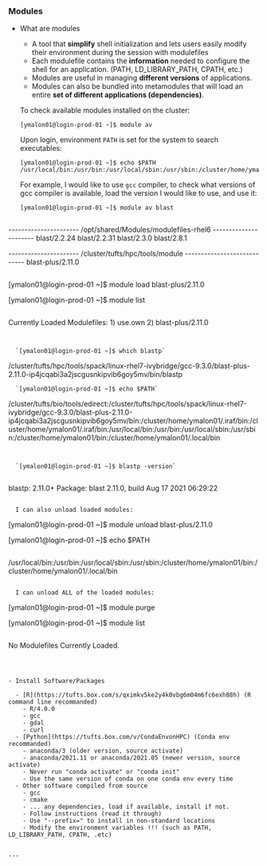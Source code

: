 ### Modules

- What are modules

  - A tool that **simplify** shell initialization and lets users easily modify their environment during the session with modulefiles
  - Each modulefile contains the **information** needed to configure the shell for an application. (PATH, LD_LIBRARY_PATH, CPATH, etc.)
  - Modules are useful in managing **different versions** of applications. 
  - Modules can also be bundled into metamodules that will load an entire **set of different applications (dependencies)**. 

  

  To check available modules installed on the cluster:

  ```
  [ymalon01@login-prod-01 ~]$ module av
  ```

  Upon login, environment `PATH` is set for the system to search executables:

  ```
  [ymalon01@login-prod-01 ~]$ echo $PATH
  /usr/local/bin:/usr/bin:/usr/local/sbin:/usr/sbin:/cluster/home/ymalon01/bin:/cluster/home/ymalon01/.local/bin
  ```

  For example, I would like to use `gcc` compiler, to check what versions of gcc compiler is available, load the version I would like to use, and use it:


  `[ymalon01@login-prod-01 ~]$ module av blast`
  
  ```

---------------------- /opt/shared/Modules/modulefiles-rhel6 ----------------------
blast/2.2.24 blast/2.2.31 blast/2.3.0  blast/2.8.1

---------------------- /cluster/tufts/hpc/tools/module ----------------------------
blast-plus/2.11.0
```

```
  [ymalon01@login-prod-01 ~]$ module load blast-plus/2.11.0
  
  [ymalon01@login-prod-01 ~]$ module list
  
```
```
  Currently Loaded Modulefiles:
    1) use.own     2) blast-plus/2.11.0
    
```


  `[ymalon01@login-prod-01 ~]$ which blastp`
```
/cluster/tufts/hpc/tools/spack/linux-rhel7-ivybridge/gcc-9.3.0/blast-plus-2.11.0-ip4jcqabi3a2jscgusnkipvib6goy5mv/bin/blastp

```
  `[ymalon01@login-prod-01 ~]$ echo $PATH`

```
/cluster/tufts/bio/tools/edirect:/cluster/tufts/hpc/tools/spack/linux-rhel7-ivybridge/gcc-9.3.0/blast-plus-2.11.0-ip4jcqabi3a2jscgusnkipvib6goy5mv/bin:/cluster/home/ymalon01/.iraf/bin:/cluster/home/ymalon01/.iraf/bin:/usr/local/bin:/usr/bin:/usr/local/sbin:/usr/sbin:/cluster/home/ymalon01/bin:/cluster/home/ymalon01/.local/bin
  
```
  

  `[ymalon01@login-prod-01 ~]$ blastp -version`
  
```
blastp: 2.11.0+
 Package: blast 2.11.0, build Aug 17 2021 06:29:22
  
```

  I can also unload loaded modules:

```
  [ymalon01@login-prod-01 ~]$ module unload blast-plus/2.11.0
  
  [ymalon01@login-prod-01 ~]$ echo $PATH

```
```
  /usr/local/bin:/usr/bin:/usr/local/sbin:/usr/sbin:/cluster/home/ymalon01/bin:/cluster/home/ymalon01/.local/bin
  
```

  I can unload ALL of the loaded modules:

```
  [ymalon01@login-prod-01 ~]$ module purge
  
  [ymalon01@login-prod-01 ~]$ module list
```
```
No Modulefiles Currently Loaded.

```

  

- Install Software/Packages

  - [R](https://tufts.box.com/s/qximkv5ke2y4k0vbg6m04m6fc6exh88h) (R command line recommanded)
    - R/4.0.0
    - gcc 
    - gdal
    - curl
  - [Python](https://tufts.box.com/v/CondaEnvonHPC) (Conda env recommanded)
    - anaconda/3 (older version, source activate)
    - anaconda/2021.11 or anaconda/2021.05 (newer version, source activate)
    - Never run "conda activate" or "conda init"
    - Use the same version of conda on one conda env every time
  - Other software compiled from source
    - gcc
    - cmake
    - ... any dependencies, load if available, install if not.
    - Follow instructions (read it through)
    - Use "--prefix=" to install in non-standard locations
    - Modify the environment variables !!! (such as PATH, LD_LIBRARY_PATH, CPATH, .etc)


---

